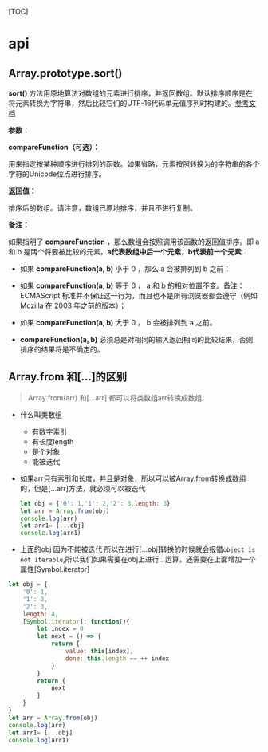 

[TOC]

# api

## Array.prototype.sort()

**sort()** 方法用原地算法对数组的元素进行排序，并返回数组。默认排序顺序是在将元素转换为字符串，然后比较它们的UTF-16代码单元值序列时构建的。[参考文档](https://developer.mozilla.org/zh-CN/docs/Web/JavaScript/Reference/Global_Objects/Array/sort)

**参数：**

**compareFunction（可选）：**

用来指定按某种顺序进行排列的函数。如果省略，元素按照转换为的字符串的各个字符的Unicode位点进行排序。

**返回值：**

排序后的数组。请注意，数组已原地排序，并且不进行复制。

**备注：**

如果指明了 **compareFunction** ，那么数组会按照调用该函数的返回值排序。即 a 和 b 是两个将要被比较的元素，**a代表数组中后一个元素，b代表前一个元素**：

- 如果 **compareFunction(a, b)** 小于 0 ，那么 a 会被排列到 b 之前；

- 如果 **compareFunction(a, b)** 等于 0 ， a 和 b 的相对位置不变。备注： ECMAScript 标准并不保证这一行为，而且也不是所有浏览器都会遵守（例如 Mozilla 在 2003 年之前的版本）；

- 如果 **compareFunction(a, b)** 大于 0 ， b 会被排列到 a 之前。
- **compareFunction(a, b)** 必须总是对相同的输入返回相同的比较结果，否则排序的结果将是不确定的。



## Array.from 和[...]的区别

> Array.from(arr) 和[...arr] 都可以将类数组arr转换成数组

- 什么叫类数组

  - 有数字索引
  - 有长度length
  - 是个对象
  - 能被迭代

- 如果arr只有索引和长度，并且是对象，所以可以被Array.from转换成数组的，但是[...arr]方法，就必须可以被迭代

  ```js
  let obj = {'0': 1,'1': 2,'2': 3,length: 3}
  let arr = Array.from(obj)
  console.log(arr)
  let arr1= [...obj]
  console.log(arr1)
  ```

- 上面的obj 因为不能被迭代 所以在进行[...obj]转换的时候就会报错`object is not iterable`,所以我们如果需要在obj上进行...运算，还需要在上面增加一个属性[Symbol.iterator]

```js
let obj = {
    '0': 1,
    '1': 2,
    '2': 3,
    length: 4,
    [Symbol.iterator]: function(){
        let index = 0
        let next = () => {
            return {
                value: this[index],
                done: this.length == ++ index
            }
        }
        return {
            next
        }
    }
}
let arr = Array.from(obj)
console.log(arr)
let arr1= [...obj]
console.log(arr1)
```
